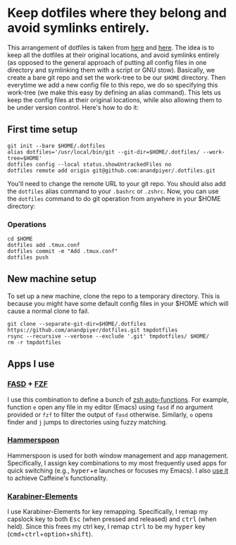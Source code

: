# Keep dotfiles where they belong and avoid symlinks entirely.

This arrangement of dotfiles is taken from [here](https://news.ycombinator.com/item?id=11070797) and [here](https://developer.atlassian.com/blog/2016/02/best-way-to-store-dotfiles-git-bare-repo/). The idea is to keep all the dotfiles at their original locations, and avoid symlinks entirely (as opposed to the general approach of putting all config files in one directory and symlinking them with a script or GNU stow). Basically, we create a bare git repo and set the work-tree to be our `$HOME` directory. Then everytime we add a new config file to this repo, we do so specifying this work-tree (we make this easy by defining an alias command). This lets us keep the config files at their original locations, while also allowing them to be under version control. Here's how to do it:

## First time setup
```
git init --bare $HOME/.dotfiles
alias dotfiles='/usr/local/bin/git --git-dir=$HOME/.dotfiles/ --work-tree=$HOME'
dotfiles config --local status.showUntrackedFiles no
dotfiles remote add origin git@github.com:anandpiyer/.dotfiles.git
```
You'll need to change the remote URL to your git repo. You should also add the `dotfiles` alias command to your `.bashrc` or  `.zshrc`. Now, you can use the `dotfiles` command to do git operation from anywhere in your $HOME directory:

### Operations
```
cd $HOME 
dotfiles add .tmux.conf
dotfiles commit -m "Add .tmux.conf"
dotfiles push
```
## New machine setup
To set up a new machine, clone the repo to a temporary directory. This is because you might have some default config files in your $HOME which will cause a normal clone to fail. 
```
git clone --separate-git-dir=$HOME/.dotfiles https://github.com/anandpiyer/dotfiles.git tmpdotfiles
rsync --recursive --verbose --exclude '.git' tmpdotfiles/ $HOME/
rm -r tmpdotfiles
```
## Apps I use

### [FASD](https://github.com/clvv/fasd) + [FZF](https://github.com/junegunn/fzf)
I use this combination to define a bunch of [zsh auto-functions](https://github.com/anandpiyer/.dotfiles/blob/master/.zshrc). For example, function `e` open any file in my editor (Emacs) using `fasd` if no argument provided or `fzf` to filter the output of `fasd` otherwise. Similarly, `o` opens finder and `j` jumps to directories using fuzzy matching.

### [Hammerspoon](http://www.hammerspoon.org/)
Hammerspoon is used for both window management and app management. Specifically, I assign key combinations to my most frequently used apps for quick switching (e.g., <kbd>hyper</kbd>+<kbd>e</kbd> launches or focuses my Emacs). I also [use it](https://github.com/anandpiyer/.dotfiles/blob/b2ec2a12dfe6b8917e0304b728d680c06b06f5ba/.hammerspoon/init.lua#L20) to achieve Caffeine's functionality.

### [Karabiner-Elements](https://pqrs.org/osx/karabiner/)
I use Karabiner-Elements for key remapping. Specifically, I remap my capslock key to both <kbd>Esc</kbd> (when pressed and released) and <kbd>ctrl</kbd> (when held). Since this frees my ctrl key, I remap <kbd>ctrl</kbd> to be my <kbd>hyper</kbd> key (<kbd>cmd</kbd>+<kbd>ctrl</kbd>+<kbd>option</kbd>+<kbd>shift</kbd>).
